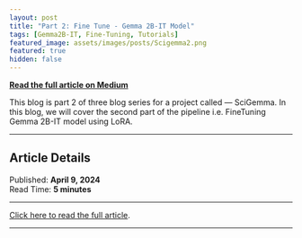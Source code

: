 ```yaml
---
layout: post
title: "Part 2: Fine Tune - Gemma 2B-IT Model"
tags: [Gemma2B-IT, Fine-Tuning, Tutorials]
featured_image: assets/images/posts/Scigemma2.png
featured: true
hidden: false
---
```


**[Read the full article on Medium](https://medium.com/@aashi-dutt3/part-2-fine-tune-gemma-2b-it-model-a26246c530e7)**

This blog is part 2 of three blog series for a project called — SciGemma. In this blog, we will cover the second part of the pipeline i.e. FineTuning Gemma 2B-IT model using LoRA.

---

## Article Details

Published: **April 9, 2024**  
Read Time: **5 minutes**

---

[Click here to read the full article](https://medium.com/@aashi-dutt3/part-2-fine-tune-gemma-2b-it-model-a26246c530e7).

---

